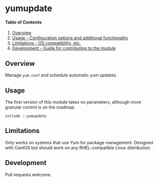 # yumupdate

#### Table of Contents

1. [Overview](#overview)
2. [Usage - Configuration options and additional functionality](#usage)
3. [Limitations - OS compatibility, etc.](#limitations)
4. [Development - Guide for contributing to the module](#development)

## Overview

Manage `yum.conf` and schedule automatic yum updates.

## Usage

The first version of this module takes no parameters, although more granular
control is on the roadmap.

```puppet
include ::yumupdate
```

## Limitations

Only works on systems that use Yum for package management. Designed with CentOS
but should work on any RHEL-compatible Linux distribution.

## Development

Pull requests welcome.
